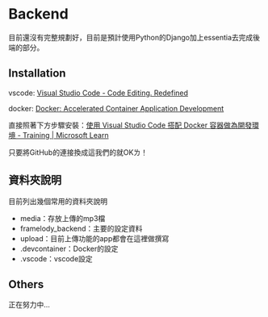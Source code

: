 # Backend

目前還沒有完整規劃好，目前是預計使用Python的Django加上essentia去完成後端的部分。

## Installation

vscode: [Visual Studio Code - Code Editing. Redefined](https://code.visualstudio.com/)

docker: [Docker: Accelerated Container Application Development](https://www.docker.com/)

直接照著下方步驟安裝：[使用 Visual Studio Code 搭配 Docker 容器做為開發環境 - Training | Microsoft Learn](https://learn.microsoft.com/zh-tw/training/modules/use-docker-container-dev-env-vs-code/)

只要將GitHub的連接換成這我們的就OKㄌ！

## 資料夾說明

目前列出幾個常用的資料夾說明
* media：存放上傳的mp3檔
* framelody_backend：主要的設定資料
* upload：目前上傳功能的app都會在這裡做撰寫
* .devcontainer：Docker的設定
* .vscode：vscode設定


## Others

正在努力中...
